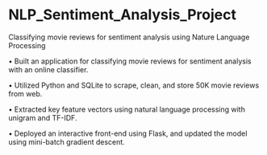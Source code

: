 # NLP_Sentiment_Analysis_Project
Classifying movie reviews for sentiment analysis using Nature Language Processing

•	Built an application for classifying movie reviews for sentiment analysis with an online classifier.

•	Utilized Python and SQLite to scrape, clean, and store 50K movie reviews from web. 

•	Extracted key feature vectors using natural language processing with unigram and TF-IDF.

•	Deployed an interactive front-end using Flask, and updated the model using mini-batch gradient descent.

